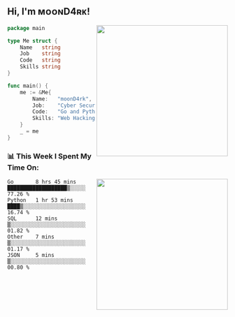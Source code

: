 <h2> Hi, I'm ᴍᴏᴏɴD4ʀᴋ!</h2>
<img align='right' src="https://github-readme-stats.vercel.app/api?username=moond4rk&show_icons=true&theme=radical" width="300">


```go
package main

type Me struct {
	Name   string
	Job    string
	Code   string
	Skills string
}

func main() {
	me := &Me{
		Name:   "moonD4rk",
		Job:    "Cyber Security Engineer",
		Code:   "Go and Python and Others",
		Skills: "Web Hacking ^o^",
	}
	_ = me
}
```



<h3>📊 This Week I Spent My Time On:</h3>
<img align='right' src="https://spotify-github-profile.vercel.app/api/view?uid=dayjackson56081&cover_image=true&theme=novatorem" width="300">

<!--START_SECTION:waka-->
```text
Go       8 hrs 45 mins   ███████████████████▒░░░░░   77.26 % 
Python   1 hr 53 mins    ████▒░░░░░░░░░░░░░░░░░░░░   16.74 % 
SQL      12 mins         ▒░░░░░░░░░░░░░░░░░░░░░░░░   01.82 % 
Other    7 mins          ▒░░░░░░░░░░░░░░░░░░░░░░░░   01.17 % 
JSON     5 mins          ▒░░░░░░░░░░░░░░░░░░░░░░░░   00.80 % 
```
<!--END_SECTION:waka-->

